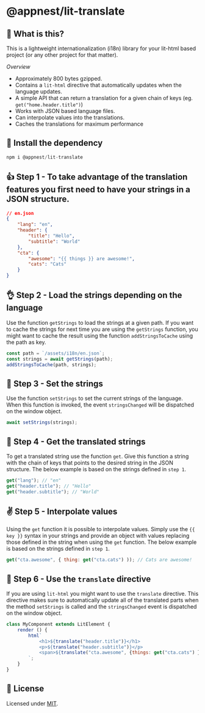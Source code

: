 # @appnest/lit-translate

## 🤔 What is this?

This is a lightweight internationalization (i18n) library for your lit-html based project (or any other project for that matter).

*Overview*

* Approximately 800 bytes gzipped.
* Contains a `lit-html` directive that automatically updates when the language updates.
* A simple API that can return a translation for a given chain of keys (eg. `get("home.header.title")`)
* Works with JSON based language files.
* Can interpolate values into the translations.
* Caches the translations for maximum performance

## 🎉 Install the dependency

```javascript
npm i @appnest/lit-translate
```

## 👍 Step 1 - To take advantage of the translation features you first need to have your strings in a JSON structure.

```json
// en.json
{
	"lang": "en",
	"header": {
		"title": "Hello",
		"subtitle": "World"
	},
	"cta": {
		"awesome": "{{ things }} are awesome!",
		"cats": "Cats"
	}
}
```

## 👌 Step 2 - Load the strings depending on the language

Use the function `getStrings` to load the strings at a given path. If you want to cache the strings for next time you are using the `getStrings` function, you might want to cache the result using the function `addStringsToCache` using the path as key.

```javascript
const path = `/assets/i18n/en.json`;
const strings = await getStrings(path);
addStringsToCache(path, strings);
```

## 🙌 Step 3 - Set the strings

Use the function `setStrings` to set the current strings of the language. When this function is invoked, the event `stringsChanged` will be dispatched on the window object.

```javascript
await setStrings(strings);
```

## 💪 Step 4 - Get the translated strings

To get a translated string use the function `get`. Give this function a string with the chain of keys that points to the desired string in the JSON structure. The below example is based on the strings defined in `step 1`.

```javascript
get("lang"); // "en"
get("header.title"); // "Hello"
get("header.subtitle"); // "World"
```

## ✌️ Step 5 - Interpolate values

Using the `get` function it is possible to interpolate values. Simply use the `{{ key }}` syntax in your strings and provide an object with values replacing those defined in the string when using the `get` function. The below example is based on the strings defined in `step 1`.

```javascript
get("cta.awesome", { thing: get("cta.cats") )); // Cats are awesome!
```

## 👊 Step 6 - Use the `translate` directive

If you are using `lit-html` you might want to use the `translate` directive. This directive makes sure to automatically update all of the translated parts when the method `setStrings` is called and the `stringsChanged` event is dispatched on the window object.

```javascript
class MyComponent extends LitElement {
	render () {
		html`
			<h1>${translate("header.title")}</h1>
			<p>${translate("header.subtitle")}</p>
			<span>${translate("cta.awesome", {things: get("cta.cats") })}</span>
		`;
	}
}
```

## 🎉 License

Licensed under [MIT](https://opensource.org/licenses/MIT).